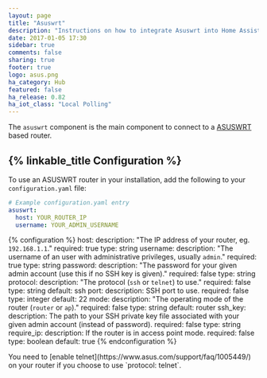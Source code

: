 ```yaml
---
layout: page
title: "Asuswrt"
description: "Instructions on how to integrate Asuswrt into Home Assistant."
date: 2017-01-05 17:30
sidebar: true
comments: false
sharing: true
footer: true
logo: asus.png
ha_category: Hub
featured: false
ha_release: 0.82
ha_iot_class: "Local Polling"
---
```


The `asuswrt` component is the main component to connect to a [ASUSWRT](http://event.asus.com/2013/nw/ASUSWRT/) based router.

## {% linkable_title Configuration %}

To use an ASUSWRT router in your installation, add the following to your `configuration.yaml` file:

```yaml
# Example configuration.yaml entry
asuswrt:
  host: YOUR_ROUTER_IP
  username: YOUR_ADMIN_USERNAME
```

{% configuration %}
host:
  description: "The IP address of your router, eg. `192.168.1.1`."
  required: true
  type: string
username:
  description: "The username of an user with administrative privileges, usually `admin`."
  required: true
  type: string
password:
  description: "The password for your given admin account (use this if no SSH key is given)."
  required: false
  type: string
protocol:
  description: "The protocol (`ssh` or `telnet`) to use."
  required: false
  type: string
  default: ssh
port:
  description: SSH port to use.
  required: false
  type: integer
  default: 22
mode:
  description: "The operating mode of the router (`router` or `ap`)."
  required: false
  type: string
  default: router
ssh_key:
  description: The path to your SSH private key file associated with your given admin account (instead of password).
  required: false
  type: string
require_ip:
  description: If the router is in access point mode.
  required: false
  type: boolean
  default: true
{% endconfiguration %}

<p class='note warning'>
You need to [enable telnet](https://www.asus.com/support/faq/1005449/) on your router if you choose to use `protocol: telnet`. 
</p>